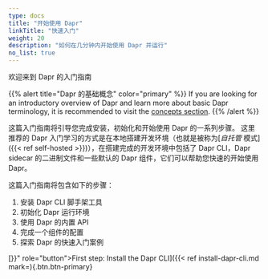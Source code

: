 ```yaml
---
type: docs
title: "开始使用 Dapr"
linkTitle: "快速入门"
weight: 20
description: "如何在几分钟内开始使用 Dapr 并运行"
no_list: true
---
```


欢迎来到 Dapr 的入门指南

{{% alert title="Dapr 的基础概念" color="primary" %}}
If you are looking for an introductory overview of Dapr and learn more about basic Dapr terminology, it is recommended to visit the [concepts section]({{X2X}}).
{{% /alert %}}

这篇入门指南将引导您完成安装，初始化和开始使用 Dapr 的一系列步骤。 这里推荐的 Dapr 入门学习的方式是在本地搭建开发环境（也就是被称为[_自托管_ 模式]({{< ref self-hosted >}})），在搭建完成的开发环境中包括了 Dapr CLI，Dapr sidecar 的二进制文件和一些默认的 Dapr 组件，它们可以帮助您快速的开始使用 Dapr。

这篇入门指南将包含如下的步骤：
1. 安装 Dapr CLI 脚手架工具
1. 初始化 Dapr 运行环境
1. 使用 Dapr 的内置 API
1. 完成一个组件的配置
1. 探索 Dapr 的快速入门案例

[}}" role="button">First step: Install the Dapr CLI]({{< ref install-dapr-cli.md  mark=){.btn.btn-primary}

